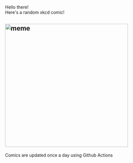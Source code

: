 Hello there! <br>Here's a random xkcd comic!<br>
## <img src="https://imgs.xkcd.com/comics/appliances.png" alt="meme" width="400"/><br>
Comics are updated once a day using Github Actions